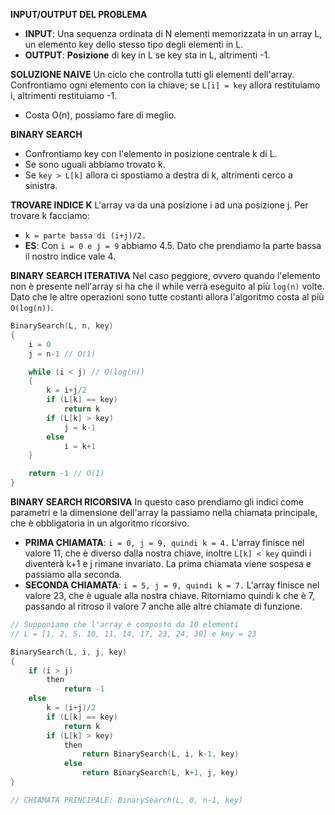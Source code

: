 **INPUT/OUTPUT DEL PROBLEMA**
- **INPUT**: Una sequenza ordinata di N elementi memorizzata in un array L, un elemento key dello stesso tipo degli elementi in L.
- **OUTPUT**: **Posizione** di key in L se key sta in L, altrimenti -1.

**SOLUZIONE NAIVE**
Un ciclo che controlla tutti gli elementi dell'array. Confrontiamo ogni elemento con la chiave; se `L[i] = key` allora restituiamo i, altrimenti restituiamo -1.
- Costa O(n), possiamo fare di meglio.

**BINARY SEARCH**
- Confrontiamo key con l'elemento in posizione centrale k di L.
- Se sono uguali abbiamo trovato k.
- Se `key > L[k]` allora ci spostiamo a destra di k, altrimenti cerco a sinistra.

**TROVARE INDICE K**
L'array va da una posizione i ad una posizione j. Per trovare k facciamo:
- `k = parte bassa di (i+j)/2.`
- **ES**: Con `i = 0 e j = 9` abbiamo 4.5. Dato che prendiamo la parte bassa il nostro indice vale 4.

**BINARY SEARCH ITERATIVA**
Nel caso peggiore, ovvero quando l'elemento non è presente nell'array si ha che il while verrà eseguito al più `log(n)` volte. Dato che le altre operazioni sono tutte costanti allora l'algoritmo costa al più `O(log(n))`.

``` C++
BinarySearch(L, n, key)
{
	i = 0             
	j = n-1 // O(1)

	while (i < j) // O(log(n))
	{
		k = i+j/2
		if (L[k] == key)
			return k
		if (L[k] > key)
			j = k-1
		else
			i = k+1
	}

	return -1 // O(1)
}
```

**BINARY SEARCH RICORSIVA**
In questo caso prendiamo gli indici come parametri e la dimensione dell'array la passiamo nella chiamata principale, che è obbligatoria in un algoritmo ricorsivo. 
- **PRIMA CHIAMATA**: `i = 0, j = 9, quindi k = 4.` L'array finisce nel valore 11, che è diverso dalla nostra chiave, inoltre `L[k] < key` quindi i diventerà k+1 e j rimane invariato. La prima chiamata viene sospesa e passiamo alla seconda.
- **SECONDA CHIAMATA**: `i = 5, j = 9, quindi k = 7.` L'array finisce nel valore 23, che è uguale alla nostra chiave. Ritorniamo quindi k che è 7, passando al ritroso il valore 7 anche alle altre chiamate di funzione.

``` C++
// Supponiamo che l'array è composto da 10 elementi
// L = [1, 2, 5, 10, 11, 14, 17, 23, 24, 30] e key = 23

BinarySearch(L, i, j, key)
{
	if (i > j)
		then
			return -1
	else 
		k = (i+j)/2
		if (L[k] == key)
			return k
		if (L[k] > key)
			then
				return BinarySearch(L, i, k-1, key)
			else
				return BinarySearch(L, k+1, j, key)
}

// CHIAMATA PRINCIPALE: BinarySearch(L, 0, n-1, key)
```